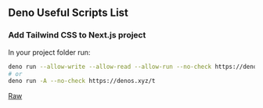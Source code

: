 ## Deno Useful Scripts List

### Add Tailwind CSS to Next.js project

In your project folder run:

```bash
deno run --allow-write --allow-read --allow-run --no-check https://denos.xyz/add-tailwind-to-next.ts
# or
deno run -A --no-check https://denos.xyz/t
```

[Raw](https://denos.xyz/add-tailwind-to-next.ts)

